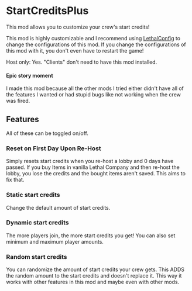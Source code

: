 # StartCreditsPlus
This mod allows you to customize your crew's start credits!

This mod is highly customizable and I recommend using [LethalConfig](https://thunderstore.io/c/lethal-company/p/AinaVT/LethalConfig/) to change the configurations of this mod. If you change the configurations of this mod with it, you don't even have to restart the game!

Host only: Yes. "Clients" don't need to have this mod installed.

#### Epic story moment
I made this mod because all the other mods I tried either didn't have all of the features I wanted or had stupid bugs like not working when the crew was fired.

## Features
All of these can be toggled on/off.

### Reset on First Day Upon Re-Host
Simply resets start credits when you re-host a lobby and 0 days have passed. If you buy Items in vanilla Lethal Company and then re-host the lobby, you lose the credits and the bought items aren't saved. This aims to fix that.

### Static start credits
Change the default amount of start credits.

### Dynamic start credits
The more players join, the more start credits you get!
You can also set minimum and maximum player amounts.

### Random start credits
You can randomize the amount of start credits your crew gets. This ADDS the random amount to the start credits and doesn't replace it. This way it works with other features in this mod and maybe even with other mods.